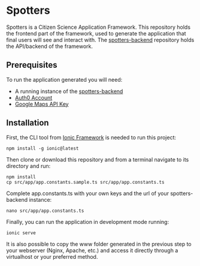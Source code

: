 # Spotters

Spotters is a Citizen Science Application Framework.
This repository holds the frontend part of the framework, used to generate the application that final users will see and interact with.
The [spotters-backend](https://github.com/cientopolis/spotters-backend) repository holds the API/backend of the framework.

## Prerequisites

To run the application generated you will need:
* A running instance of the [spotters-backend](https://github.com/cientopolis/spotters-backend)
* [Auth0 Account](https://auth0.com/)
* [Google Maps API Key](https://developers.google.com/maps/documentation/javascript/get-api-key?hl=ES#key)

## Installation

First, the CLI tool from [Ionic Framework](https://ionicframework.com/) is needed to run this project:

```
npm install -g ionic@latest
```

Then clone or download this repository and from a terminal navigate to its directory and run:

```
npm install
cp src/app/app.constants.sample.ts src/app/app.constants.ts
```

Complete app.constants.ts with your own keys and the url of your spotters-backend instance:

```
nano src/app/app.constants.ts
```

Finally, you can run the application in development mode running:

```
ionic serve
```

It is also possible to copy the www folder generated in the previous step to your webserver (Nginx, Apache, etc.) and access it directly through a virtualhost or your preferred method.
